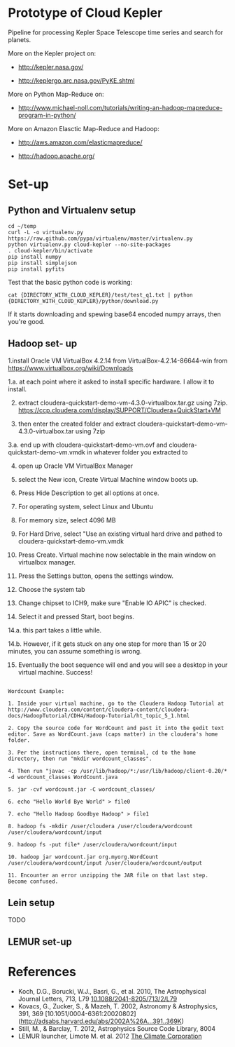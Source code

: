 Prototype of Cloud Kepler
=========================
Pipeline for processing Kepler Space Telescope time series and search
for planets.

More on the Kepler project on:
* http://kepler.nasa.gov/

* http://keplergo.arc.nasa.gov/PyKE.shtml

More on Python Map-Reduce on:
* http://www.michael-noll.com/tutorials/writing-an-hadoop-mapreduce-program-in-python/

More on Amazon Elasctic Map-Reduce and Hadoop:
* http://aws.amazon.com/elasticmapreduce/

* http://hadoop.apache.org/



# Set-up
## Python and Virtualenv setup
```
cd ~/temp
curl -L -o virtualenv.py https://raw.github.com/pypa/virtualenv/master/virtualenv.py
python virtualenv.py cloud-kepler --no-site-packages
. cloud-kepler/bin/activate
pip install numpy
pip install simplejson
pip install pyfits
```

Test that the basic python code is working:
```
cat {DIRECTORY_WITH_CLOUD_KEPLER}/test/test_q1.txt | python {DIRECTORY_WITH_CLOUD_KEPLER}/python/download.py
```

If it starts downloading and spewing base64 encoded numpy arrays, then
you're good. 

## Hadoop set- up
1.install Oracle VM VirtualBox 4.2.14 from VirtualBox-4.2.14-86644-win from https://www.virtualbox.org/wiki/Downloads

1.a. at each point where it asked to install specific hardware. I allow it to install.

2. extract cloudera-quickstart-demo-vm-4.3.0-virtualbox.tar.gz using 7zip. https://ccp.cloudera.com/display/SUPPORT/Cloudera+QuickStart+VM

3. then enter the created folder and extract cloudera-quickstart-demo-vm-4.3.0-virtualbox.tar using 7zip

3.a. end up with cloudera-quickstart-demo-vm.ovf and cloudera-quickstart-demo-vm.vmdk in whatever folder you extracted to

4. open up Oracle VM VirtualBox Manager

5. select the New icon, Create Virtual Machine window boots up.

6. Press Hide Description to get all options at once.

7. For operating system, select Linux and Ubuntu

8. For memory size, select 4096 MB

9. For Hard Drive, select "Use an existing virtual hard drive and pathed to cloudera-quickstart-demo-vm.vmdk

10. Press Create. Virtual machine now selectable in the main window on virtualbox manager.

11. Press the Settings button, opens the settings window.

12. Choose the system tab

13. Change chipset to ICH9, make sure "Enable IO APIC" is checked.

14. Select it and pressed Start, boot begins.

14.a. this part takes a little while.

14.b. However, if it gets stuck on any one step for more than 15 or 20 minutes, you can assume something is wrong.

15. Eventually the boot sequence will end and you will see a desktop in your virtual machine. Success!
```

Wordcount Example:

1. Inside your virtual machine, go to the Cloudera Hadoop Tutorial at http://www.cloudera.com/content/cloudera-content/cloudera-docs/HadoopTutorial/CDH4/Hadoop-Tutorial/ht_topic_5_1.html

2. Copy the source code for WordCount and past it into the gedit text editor. Save as WordCount.java (caps matter) in the cloudera's home folder.

3. Per the instructions there, open terminal, cd to the home directory, then run "mkdir wordcount_classes".

4. Then run "javac -cp /usr/lib/hadoop/*:/usr/lib/hadoop/client-0.20/* -d wordcount_classes WordCount.java

5. jar -cvf wordcount.jar -C wordcount_classes/

6. echo "Hello World Bye World" > file0

7. echo "Hello Hadoop Goodbye Hadoop" > file1

8. hadoop fs -mkdir /user/cloudera /user/cloudera/wordcount /user/cloudera/wordcount/input

9. hadoop fs -put file* /user/cloudera/wordcount/input

10. hadoop jar wordcount.jar org.myorg.WordCount /user/cloudera/wordcount/input /user/cloudera/wordcount/output

11. Encounter an error unzipping the JAR file on that last step. Become confused.
```

## Lein setup
TODO

## LEMUR set-up 

# References
* Koch, D.G., Borucki, W.J., Basri, G., et al. 2010, The Astrophysical
  Journal Letters, 713, L79 [10.1088/2041-8205/713/2/L79](http://adsabs.harvard.edu/abs/2010ApJ...713L..79K)
* Kovacs, G., Zucker, S., & Mazeh, T. 2002, Astronomy & Astrophysics,
  391, 369 [10.1051/0004-6361:20020802] (http://adsabs.harvard.edu/abs/2002A%26A...391..369K)
* Still, M., & Barclay, T. 2012, Astrophysics Source Code Library, 8004
* LEMUR launcher, Limote M. et al. 2012 [The Climate Corporation](https://github.com/TheClimateCorporation/lemur)
